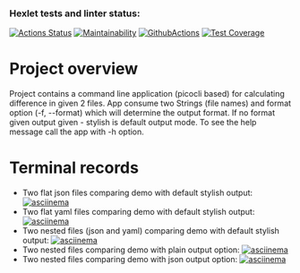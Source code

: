 ### Hexlet tests and linter status:
[![Actions Status](https://github.com/AlexVin11/java-project-71/actions/workflows/hexlet-check.yml/badge.svg)](https://github.com/AlexVin11/java-project-71/actions)
[![Maintainability](https://api.codeclimate.com/v1/badges/7a683c7e4263c375e7d8/maintainability)](https://codeclimate.com/github/AlexVin11/java-project-71/maintainability)
[![GithubActions](https://github.com/AlexVin11/java-project-71/actions/workflows/main.yml/badge.svg)](https://github.com/AlexVin11/java-project-71/actions)
[![Test Coverage](https://api.codeclimate.com/v1/badges/7a683c7e4263c375e7d8/test_coverage)](https://codeclimate.com/github/AlexVin11/java-project-71/test_coverage)

# Project overview
Project contains a command line application (picocli based) for calculating difference in given 2 files.
App consume two Strings (file names) and format option (-f, --format) which will determine the output format. If no format given output given - stylish is default output mode.
To see the help message call the app with -h option.

# Terminal records
* Two flat json files comparing demo with default stylish output: [![asciinema](https://asciinema.org/a/v0W2srZIVgGDIXSw3sWnJ77ee.svg)](https://asciinema.org/a/v0W2srZIVgGDIXSw3sWnJ77ee)
* Two flat yaml files comparing demo with default stylish output: [![asciinema](https://asciinema.org/a/PeHah2fLdjVOEN3N9edDQ2oRG.svg)](https://asciinema.org/a/PeHah2fLdjVOEN3N9edDQ2oRG)
* Two nested files (json and yaml) comparing demo with default stylish output: [![asciinema](https://asciinema.org/a/w2I2WUlFCLAvcOYmHdNusqZib.svg)](https://asciinema.org/a/w2I2WUlFCLAvcOYmHdNusqZib)
* Two nested files comparing demo with plain output option: [![asciinema](https://asciinema.org/a/GGF6GnC2YgfjYy4ZGphM1mw4o.svg)](https://asciinema.org/a/GGF6GnC2YgfjYy4ZGphM1mw4o)
* Two nested files comparing demo with json output option: [![asciinema](https://asciinema.org/a/rKYNsO0ndkOlaCMqK3xUGzXnT.svg)](https://asciinema.org/a/rKYNsO0ndkOlaCMqK3xUGzXnT)
